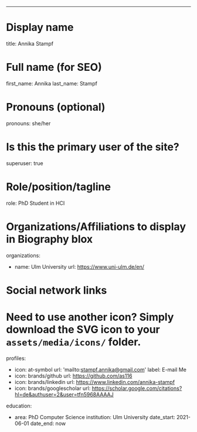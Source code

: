 ---
# Display name
title: Annika Stampf

# Full name (for SEO)
first_name: Annika
last_name: Stampf

# Pronouns (optional)
pronouns: she/her



# Is this the primary user of the site?
superuser: true

# Role/position/tagline
role: PhD Student in HCI

# Organizations/Affiliations to display in Biography blox
organizations:
  - name: Ulm University
    url: https://www.uni-ulm.de/en/

# Social network links
# Need to use another icon? Simply download the SVG icon to your `assets/media/icons/` folder.
profiles:
  - icon: at-symbol
    url: 'mailto:stampf.annika@gmail.com'
    label: E-mail Me
  - icon: brands/github
    url: https://github.com/as116
  - icon: brands/linkedin
    url: https://www.linkedin.com/annika-stampf
  - icon: brands/googlescholar
    url: https://scholar.google.com/citations?hl=de&authuser=2&user=tfn5968AAAAJ

education:
  - area: PhD Computer Science
    institution: Ulm University
    date_start: 2021-06-01
    date_end: now

